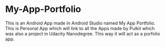 # My-App-Portfolio
This is an Android App made in Android Studio named My App Portfolio.
This is Personal App which will link to all the Apps made by Pulkit which was also a project in Udacity Nanodegree.
This way it will act as a porfolio app.
